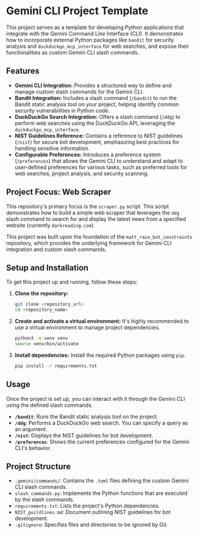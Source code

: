 # Gemini CLI Project Template

This project serves as a template for developing Python applications that integrate with the Gemini Command Line Interface (CLI). It demonstrates how to incorporate external Python packages like `bandit` for security analysis and `duckduckgo_mcp_interface` for web searches, and expose their functionalities as custom Gemini CLI slash commands.

## Features

- **Gemini CLI Integration:** Provides a structured way to define and manage custom slash commands for the Gemini CLI.
- **Bandit Integration:** Includes a slash command (`/bandit`) to run the Bandit static analysis tool on your project, helping identify common security vulnerabilities in Python code.
- **DuckDuckGo Search Integration:** Offers a slash command (`/ddg`) to perform web searches using the DuckDuckGo API, leveraging the `duckduckgo_mcp_interface`.
- **NIST Guidelines Reference:** Contains a reference to NIST guidelines (`/nist`) for secure bot development, emphasizing best practices for handling sensitive information.
- **Configurable Preferences:** Introduces a preference system (`/preferences`) that allows the Gemini CLI to understand and adapt to user-defined preferences for various tasks, such as preferred tools for web searches, project analysis, and security scanning.

## Project Focus: Web Scraper

This repository's primary focus is the `scraper.py` script. This script demonstrates how to build a simple web scraper that leverages the `ddg` slash command to search for and display the latest news from a specified website (currently `darkreading.com`).

This project was built upon the foundation of the `matt_raio_bot_constraints` repository, which provides the underlying framework for Gemini CLI integration and custom slash commands.

## Setup and Installation

To get this project up and running, follow these steps:

1.  **Clone the repository:**
    ```bash
    git clone <repository_url>
    cd <repository_name>
    ```

2.  **Create and activate a virtual environment:**
    It's highly recommended to use a virtual environment to manage project dependencies.
    ```bash
    python3 -m venv venv
    source venv/bin/activate
    ```

3.  **Install dependencies:**
    Install the required Python packages using `pip`.
    ```bash
    pip install -r requirements.txt
    ```

## Usage

Once the project is set up, you can interact with it through the Gemini CLI using the defined slash commands.

-   **`/bandit`**: Runs the Bandit static analysis tool on the project.
-   **`/ddg`**: Performs a DuckDuckGo web search. You can specify a query as an argument.
-   **`/nist`**: Displays the NIST guidelines for bot development.
-   **`/preferences`**: Shows the current preferences configured for the Gemini CLI's behavior.

## Project Structure

-   `.gemini/commands/`: Contains the `.toml` files defining the custom Gemini CLI slash commands.
-   `slash_commands.py`: Implements the Python functions that are executed by the slash commands.
-   `requirements.txt`: Lists the project's Python dependencies.
-   `NIST_guildlines.md`: Document outlining NIST guidelines for bot development.
-   `.gitignore`: Specifies files and directories to be ignored by Git.

